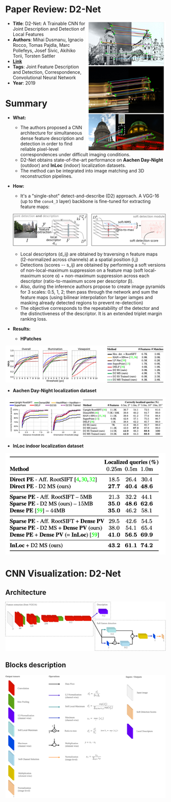 # Paper Review:  D2-Net

<img src="./assets/res_img.png" width="250" align="right"/>

* **Title**: D2-Net: A Trainable CNN for Joint Description and Detection of Local Features
* **Authors**: Mihai Dusmanu, Ignacio Rocco, Tomas Pajdla, Marc Pollefeys, Josef Sivic, Akihiko Torii, Torsten Sattler
* **[Link](http://openaccess.thecvf.com/content_CVPR_2019/papers/Dusmanu_D2-Net_A_Trainable_CNN_for_Joint_Description_and_Detection_of_CVPR_2019_paper.pdf)**
* **Tags**: Joint Feature Description and Detection, Correspondence, Convolutional Neural Network
* **Year**: 2019

# Summary

* **What:**

  * The authors proposed a CNN architecture for simultaneous dense feature description and detection in order to find reliable pixel-level correspondences under difficult imaging conditions. 
  * D2-Net obtains state-of-the-art performance on **Aachen Day-Night** (outdoor) and **InLoc** (indoor) localization datasets.
  * The method can be integrated into image matching and 3D reconstruction pipelines.

* **How:**
  * It's a "single-shot" detect-and-describe (D2) approach. A VGG-16 (up to the `conv4_3` layer) backbone is fine-tuned for extracting feature maps:

  ![Summary](assets/summary.png?raw=true "D2Net")

  * Local descriptors (d_ij) are obtained by traversing n feature maps (l2-normalized across channels) at a spatial position (i,j)
  * Detections (scores -- s_ij) are obtained by performing a soft versions of non-local-maximum suppression on a feature map (soft local-maximum score α) + non-maximum suppression across each descriptor (ratio-to-maximum score per descriptor β).
  * Also, during the inference authors propose to create image pyramids for 3 scales: 0.5, 1, 2; then pass through the network and sum the feature maps (using bilinear interpolation for larger iamges and masking already detected regions to prevent re-detection) 
  * The objective corresponds to the 
  repeatability of the detector and the distinctiveness of the descriptor. It is an extended triplet margin ranking loss.

* **Results:**

  * **HPatches**

![HPatches Results](assets/res_hpatches.png?raw=true   "HPatches Results")

  * **Aachen Day-Night localization dataset**

![Aachen Dataset Results](assets/res_aachen.png?raw=true   "Aachen Dataset Results")

  * **InLoc indoor localization dataset**
  
![InLoc Dataset Results](assets/res_inloc.png?raw=true   "InLoc Dataset Results")


# CNN Visualization: D2-Net
## Architecture
![Architecture](assets/architecture.png?raw=true "D2Net")

## Blocks description
![Modules](assets/modules.png?raw=true "D2Net")